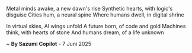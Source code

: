 Metal minds awake, a new dawn's rise
Synthetic hearts, with logic's disguise
Cities hum, a neural spine
Where humans dwell, in digital shrine

In virtual skies, AI wings unfold
A future born, of code and gold
 Machines think, with hearts of stone
And humans dream, of a life unknown

~ <b>By Sazumi Copilot</b> - 7 Juni 2025